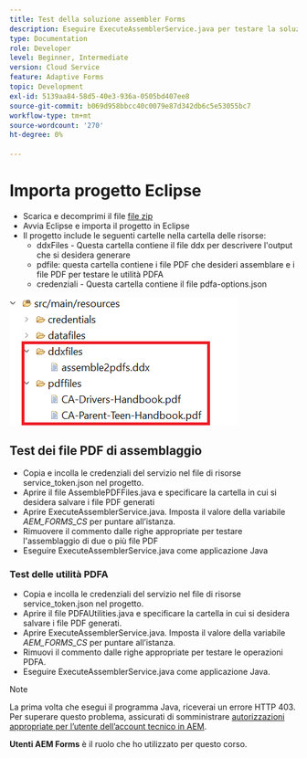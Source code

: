 ```yaml
---
title: Test della soluzione assembler Forms
description: Eseguire ExecuteAssemblerService.java per testare la soluzione
type: Documentation
role: Developer
level: Beginner, Intermediate
version: Cloud Service
feature: Adaptive Forms
topic: Development
exl-id: 5139aa84-58d5-40e3-936a-0505bd407ee8
source-git-commit: b069d958bbcc40c0079e87d342db6c5e53055bc7
workflow-type: tm+mt
source-wordcount: '270'
ht-degree: 0%

---
```


# Importa progetto Eclipse

* Scarica e decomprimi il file [file zip](./assets/pdf-manipulation.zip)
* Avvia Eclipse e importa il progetto in Eclipse
* Il progetto include le seguenti cartelle nella cartella delle risorse:
   * ddxFiles - Questa cartella contiene il file ddx per descrivere l&#39;output che si desidera generare
   * pdfile: questa cartella contiene i file PDF che desideri assemblare e i file PDF per testare le utilità PDFA
   * credenziali - Questa cartella contiene il file pdfa-options.json

![resources-file](./assets/resources.png)

## Test dei file PDF di assemblaggio

* Copia e incolla le credenziali del servizio nel file di risorse service_token.json nel progetto.
* Aprire il file AssemblePDFFiles.java e specificare la cartella in cui si desidera salvare i file PDF generati
* Aprire ExecuteAssemblerService.java. Imposta il valore della variabile _AEM_FORMS_CS_ per puntare all’istanza.
* Rimuovere il commento dalle righe appropriate per testare l&#39;assemblaggio di due o più file PDF
* Eseguire ExecuteAssemblerService.java come applicazione Java

### Test delle utilità PDFA

* Copia e incolla le credenziali del servizio nel file di risorse service_token.json nel progetto.
* Aprire il file PDFAUtilities.java e specificare la cartella in cui si desidera salvare i file PDF generati.
* Aprire ExecuteAssemblerService.java. Imposta il valore della variabile _AEM_FORMS_CS_ per puntare all’istanza.
* Rimuovi il commento dalle righe appropriate per testare le operazioni PDFA.
* Eseguire ExecuteAssemblerService.java come applicazione Java.



>[!NOTE]
> La prima volta che esegui il programma Java, riceverai un errore HTTP 403. Per superare questo problema, assicurati di somministrare [autorizzazioni appropriate per l’utente dell’account tecnico in AEM](https://experienceleague.adobe.com/docs/experience-manager-learn/getting-started-with-aem-headless/authentication/service-credentials.html?lang=en#configure-access-in-aem).

**Utenti AEM Forms** è il ruolo che ho utilizzato per questo corso.
